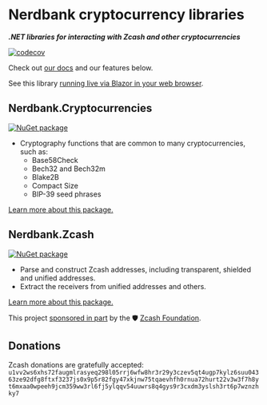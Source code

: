 ﻿# Nerdbank cryptocurrency libraries

***.NET libraries for interacting with Zcash and other cryptocurrencies***

[![codecov](https://codecov.io/gh/AArnott/Nerdbank.Cryptocurrencies/branch/main/graph/badge.svg?token=ATCC7NEXTC)](https://codecov.io/gh/AArnott/Nerdbank.Cryptocurrencies)

Check out [our docs](doc/index.md) and our features below.

See this library [running live via Blazor in your web browser](https://zcash.nerdbank.net/).

## Nerdbank.Cryptocurrencies

[![NuGet package](https://img.shields.io/nuget/v/Nerdbank.Cryptocurrencies.svg)](https://nuget.org/packages/Nerdbank.Cryptocurrencies)

* Cryptography functions that are common to many cryptocurrencies, such as:
  * Base58Check
  * Bech32 and Bech32m
  * Blake2B
  * Compact Size
  * BIP-39 seed phrases

[Learn more about this package.](doc/Nerdbank.Cryptocurrencies.md)

## Nerdbank.Zcash

[![NuGet package](https://img.shields.io/nuget/v/Nerdbank.Zcash.svg)](https://nuget.org/packages/Nerdbank.Zcash)

* Parse and construct Zcash addresses, including transparent, shielded and unified addresses.
* Extract the receivers from unified addresses and others.

[Learn more about this package.](doc/Nerdbank.Zcash.md)

This project [sponsored in part](https://zfnd.org/wp-content/uploads/2023/04/Unified_Address_library_for_NET.pdf) by the 🛡️ [Zcash Foundation](https://twitter.com/ZcashFoundation).

## Donations

Zcash donations are gratefully accepted:
`u1vv2ws6xhs72faugmlrasyeq298l05rrj6wfw8hr3r29y3czev5qt4ugp7kylz6suu04363ze92dfg8ftxf3237js0x9p5r82fgy47xkjnw75tqaevhfh0rnua72hurt22v3w3f7h8yt6mxaa0wpeeh9jcm359ww3rl6fj5ylqqv54uuwrs8q4gys9r3cxdm3yslsh3rt6p7wznzhky7`
